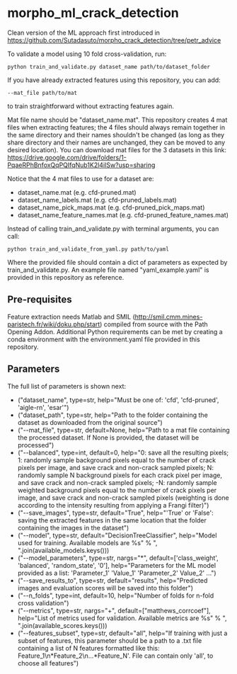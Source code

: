 # morpho_ml_crack_detection
Clean version of the ML approach first introduced in https://github.com/Sutadasuto/morpho_crack_detection/tree/petr_advice

To validate a model using 10 fold cross-validation, run:
```
python train_and_validate.py dataset_name path/to/dataset_folder
```
If you have already extracted features using this repository, you can add:
```
--mat_file path/to/mat
```
to train straightforward without extracting features again.

Mat file name should be "dataset_name.mat". This repository creates 4 mat files when extracting features; the 4 files should always remain together in the same directory and their names shouldn't be changed (as long as they share directory and their names are unchanged, they can be moved to any desired location). You can download mat files for the 3 datasets in this link: https://drive.google.com/drive/folders/1-PqaeRPhBnfoxQqPQIfqNub1K2l4iISw?usp=sharing

Notice that the 4 mat files to use for a dataset are:
* dataset_name.mat (e.g. cfd-pruned.mat)
* dataset_name_labels.mat (e.g. cfd-pruned_labels.mat)
* dataset_name_pick_maps.mat (e.g. cfd-pruned_pick_maps.mat)
* dataset_name_feature_names.mat (e.g. cfd-pruned_feature_names.mat)

Instead of calling train_and_validate.py with terminal arguments, you can call:

```
python train_and_validate_from_yaml.py path/to/yaml
```
Where the provided file should contain a dict of parameters as expected by train_and_validate.py. An example file named "yaml_example.yaml" is provided in this repository as reference.

## Pre-requisites
Feature extraction needs Matlab and SMIL (http://smil.cmm.mines-paristech.fr/wiki/doku.php/start) compiled from source with the Path Opening Addon.
Additional Python requirements can be met by creating a conda environment with the environment.yaml file provided in this repository.

## Parameters
The full list of parameters is shown next:

* ("dataset_name", type=str, help="Must be one of: 'cfd', 'cfd-pruned', 'aigle-rn', 'esar'")
* ("dataset_path", type=str, help="Path to the folder containing the dataset as downloaded from the original source")
* ("--mat_file", type=str, default=None, help="Path to a mat file containing the processed dataset. If None is provided, the dataset will be processed")
* ("--balanced", type=int, default=0, help="0: save all the resulting pixels; 1: randomly sample background pixels equal to the number of crack pixels per image, and save crack and non-crack sampled pixels; N: randomly sample N background pixels for each crack pixel per image, and save crack and non-crack sampled pixels; -N: randomly sample weighted background pixels equal to the number of crack pixels per image, and save crack and non-crack sampled pixels (weighting is done according to the intensity resulting from applying a Frangi filter)")
* ("--save_images", type=str, default="True", help="'True' or 'False': saving the extracted features in the same location that the folder containing the images in the dataset")
* ("--model", type=str, default="DecisionTreeClassifier", help="Model used for training. Available models are %s" % ", ".join(available_models.keys()))
* ("--model_parameters", type=str, nargs="*", default=['class_weight', 'balanced', 'random_state', '0'], help="Parameters for the ML model provided as a list: 'Parameter_1' 'Value_1' 'Parameter_2' Value_2' ...")
* ("--save_results_to", type=str, default="results", help="Predicted images and evaluation scores will be saved into this folder")
* ("--n_folds", type=int, default=10, help="Number of folds for n-fold cross validation")
* ("--metrics", type=str, nargs="+", default=["matthews_corrcoef"], help="List of metrics used for validation. Available metrics are %s" % ", ".join(available_scores.keys()))
* ("--features_subset", type=str, default="all", help="If training with just a subset of features, this parameter should be a path to a .txt file containing a list of N features formatted like this: Feature_1\n*Feature_2\n...*Feature_N'. File can contain only 'all', to choose all features")
